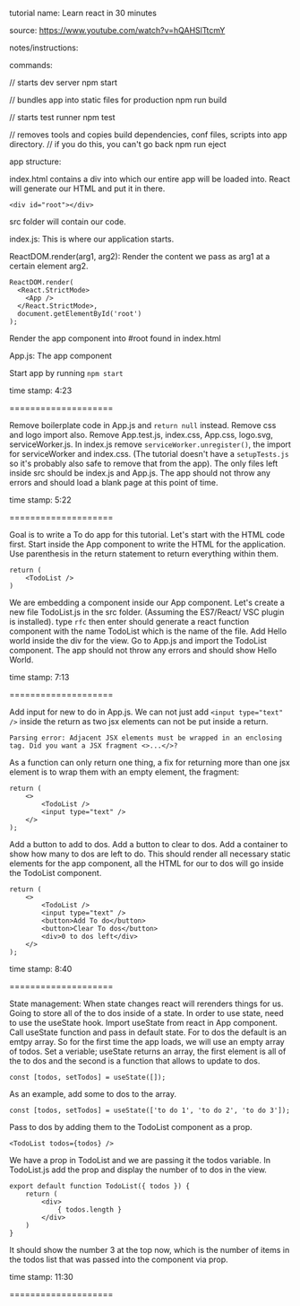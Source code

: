 tutorial name:
Learn react in 30 minutes

source:
https://www.youtube.com/watch?v=hQAHSlTtcmY

notes/instructions:

commands:

// starts dev server
npm start

// bundles app into static files for production
npm run build

// starts test runner
npm test

// removes tools and copies build dependencies, conf files, scripts into app directory.
// if you do this, you can't go back
npm run eject

app structure:

index.html contains a div into which our entire app will be loaded into. React will generate our HTML and put it in there.

```
<div id="root"></div>
```

src folder will contain our code.

index.js:
This is where our application starts.

ReactDOM.render(arg1, arg2):
Render the content we pass as arg1 at a certain element arg2.

```
ReactDOM.render(
  <React.StrictMode>
    <App />
  </React.StrictMode>,
  document.getElementById('root')
);
```

Render the app component into #root found in index.html

App.js:
The app component

Start app by running `npm start`

time stamp:
4:23

====================

Remove boilerplate code in App.js and `return null` instead. Remove css and logo import also.
Remove App.test.js, index.css, App.css, logo.svg, serviceWorker.js.
In index.js remove `serviceWorker.unregister()`, the import for serviceWorker and index.css.
(The tutorial doesn't have a `setupTests.js` so it's probably also safe to remove that from the app).
The only files left inside src should be index.js and App.js.
The app should not throw any errors and should load a blank page at this point of time.

time stamp:
5:22

====================

Goal is to write a To do app for this tutorial. Let's start with the HTML code first.
Start inside the App component to write the HTML for the application.
Use parenthesis in the return statement to return everything within them.

```
return (
    <TodoList />
)
```

We are embedding a component inside our App component.
Let's create a new file TodoList.js in the src folder.
(Assuming the ES7/React/ VSC plugin is installed).
type `rfc` then enter should generate a react function component with the name TodoList which is the name of the file.
Add Hello world inside the div for the view.
Go to App.js and import the TodoList component.
The app should not throw any errors and should show Hello World.

time stamp:
7:13

====================

Add input for new to do in App.js.
We can not just add `<input type="text" />` inside the return as two jsx elements can not be put inside a return.

```
Parsing error: Adjacent JSX elements must be wrapped in an enclosing tag. Did you want a JSX fragment <>...</>?
```

As a function can only return one thing, a fix for returning more than one jsx element is to wrap them with an empty element, the fragment:

```
return (
    <>
        <TodoList />
        <input type="text" />
    </>
);
```

Add a button to add to dos.
Add a button to clear to dos.
Add a container to show how many to dos are left to do.
This should render all necessary static elements for the app component, all the HTML for our to dos will go inside the TodoList component.

```
return (
    <>
        <TodoList />
        <input type="text" />
        <button>Add To do</button>
        <button>Clear To dos</button>
        <div>0 to dos left</div>
    </>
);
```

time stamp:
8:40

====================

State management:
When state changes react will rerenders things for us. Going to store all of the to dos inside of a state.
In order to use state, need to use the useState hook.
Import useState from react in App component.
Call useState function and pass in default state. For to dos the default is an emtpy array. So for the
first time the app loads, we will use an empty array of todos.
Set a veriable; useState returns an array, the first element is all of the to dos and the second is a function that allows to update to dos.

```
const [todos, setTodos] = useState([]);
```

As an example, add some to dos to the array.

```
const [todos, setTodos] = useState(['to do 1', 'to do 2', 'to do 3']);
```

Pass to dos by adding them to the TodoList component as a prop.

```
<TodoList todos={todos} />
```

We have a prop in TodoList and we are passing it the todos variable.
In TodoList.js add the prop and display the number of to dos in the view.

```
export default function TodoList({ todos }) {
    return (
        <div>
            { todos.length }
        </div>
    )
}
```

It should show the number 3 at the top now, which is the number of items in the todos list that was passed into the component via prop.

time stamp:
11:30

====================






